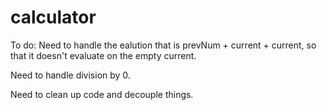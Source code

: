 # calculator

To do:
  Need to handle the ealution that is prevNum + current + current, so that it doesn't evaluate on the empty current.

  Need to handle division by 0.

  Need to clean up code and decouple things.
